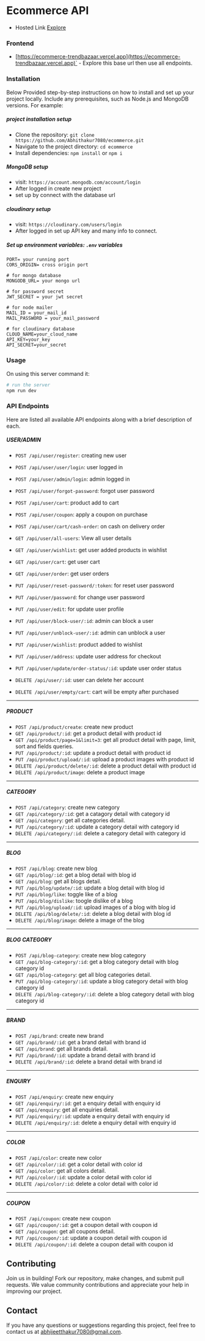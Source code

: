 # Ecommerce API 
- Hosted Link [Explore](https://ecommerce-trendbazaar.vercel.app)
### Frontend
- [https://ecommerce-trendbazaar.vercel.app](https://ecommerce-trendbazaar.vercel.app)` - Explore this base url then use all endpoints.
### Installation
Below Provided step-by-step instructions on how to install and set up your project locally.
Include any prerequisites, such as Node.js and MongoDB versions. For example:

##### project installation setup
- Clone the repository: `git clone https://github.com/Abhithakur7080/ecommerce.git`
- Navigate to the project directory: `cd ecommerce`
- Install dependencies: `npm install` or `npm i`
  
##### MongoDB setup
- visit: `https://account.mongodb.com/account/login`
- After logged in create new project
- set up by connect with the database url
  
##### cloudinary setup
- visit: `https://cloudinary.com/users/login`
- After logged in set up API key and many info to connect.

##### Set up environment variables: `.env` variables
``` dotenv
PORT= your running port
CORS_ORIGIN= cross origin port

# for mongo database
MONGODB_URL= your mongo url

# for password secret
JWT_SECRET = your jwt secret

# for node mailer
MAIL_ID = your_mail_id
MAIL_PASSWORD = your_mail_password

# for cloudinary database
CLOUD_NAME=your_cloud_name
API_KEY=your_key
API_SECRET=your_secret
```
  

### Usage
On using this server command it:
``` bash
# run the server
npm run dev
```

### API Endpoints
Here are listed all available API endpoints along with a brief description of each.
##### USER/ADMIN
- `POST /api/user/register`: creating new user

- `POST /api/user/user/login`: user logged in
- `POST /api/user/admin/login`: admin logged in
- `POST /api/user/forgot-password`: forgot user password
- `POST /api/user/cart`: product add to cart
- `POST /api/user/coupon`: apply a coupon on purchase
- `POST /api/user/cart/cash-order`: on cash on delivery order
- `GET /api/user/all-users`: View all user details
- `GET /api/user/wishlist`: get user added products in wishlist

- `GET /api/user/cart`: get user cart
- `GET /api/user/order`: get user orders

- `PUT /api/user/reset-password/:token`: for reset user password
- `PUT /api/user/password`: for change user password
- `PUT /api/user/edit`: for update user profile
- `PUT /api/user/block-user/:id`: admin can block a user
- `PUT /api/user/unblock-user/:id`: admin can unblock a user
- `PUT /api/user/wishlist`: product added to wishlist
- `PUT /api/user/address`: update user address for checkout
- `PUT /api/user/update/order-status/:id`: update user order status

- `DELETE /api/user/:id`: user can delete her account
- `DELETE /api/user/empty/cart`: cart will be empty after purchased

<hr>

##### PRODUCT
- `POST /api/product/create`: create new product
- `GET /api/product/:id`: get a product detail with product id
- `GET /api/product/page=1&limit=3`: get all product detail with page, limit, sort and fields queries.
- `PUT /api/product/:id`: update a product detail with product id
- `PUT /api/product/upload/:id`: upload a product images with product id
- `DELETE /api/product/delete/:id`: delete a product detail with product id
- `DELETE /api/product/image`: delete a product image

<hr>

##### CATEGORY
- `POST /api/category`: create new category
- `GET /api/category/:id`: get a catagory detail with category id
- `GET /api/category`: get all categories detail.
- `PUT /api/category/:id`: update a category detail with category id
- `DELETE /api/category/:id`: delete a category detail with category id

<hr>

##### BLOG
- `POST /api/blog`: create new blog
- `GET /api/blog/:id`: get a blog detail with blog id
- `GET /api/blog`: get all blogs detail.
- `PUT /api/blog/update/:id`: update a blog detail with blog id
- `PUT /api/blog/like`: toggle like of a blog
- `PUT /api/blog/dislike`: toogle dislike of a blog
- `PUT /api/blog/upload/:id`: upload images of a blog with blog id
- `DELETE /api/blog/delete/:id`: delete a blog detail with blog id
- `DELETE /api/blog/image`: delete a image of the blog

<hr>

##### BLOG CATEGORY
- `POST /api/blog-category`: create new blog category
- `GET /api/blog-category/:id`: get a blog category detail with blog category id
- `GET /api/blog-category`: get all blog categories detail.
- `PUT /api/blog-category/:id`: update a blog category detail with blog category id
- `DELETE /api/blog-category/:id`: delete a blog category detail with blog category id

<hr>

##### BRAND
- `POST /api/brand`: create new brand
- `GET /api/brand/:id`: get a brand detail with brand id
- `GET /api/brand`: get all brands detail.
- `PUT /api/brand/:id`: update a brand detail with brand id
- `DELETE /api/brand/:id`: delete a brand detail with brand id


<hr>

##### ENQUIRY
- `POST /api/enquiry`: create new enquiry
- `GET /api/enquiry/:id`: get a enquiry detail with enquiry id
- `GET /api/enquiry`: get all enquiries detail.
- `PUT /api/enquiry/:id`: update a enquiry detail with enquiry id
- `DELETE /api/enquiry/:id`: delete a enquiry detail with enquiry id

<hr>

##### COLOR
- `POST /api/color`: create new color
- `GET /api/color/:id`: get a color detail with color id
- `GET /api/color`: get all colors detail.
- `PUT /api/color/:id`: update a color detail with color id
- `DELETE /api/color/:id`: delete a color detail with color id

<hr>

##### COUPON
- `POST /api/coupon`: create new coupon
- `GET /api/coupon/:id`: get a coupon detail with coupon id
- `GET /api/coupon`: get all coupons detail.
- `PUT /api/coupon/:id`: update a coupon detail with coupon id
- `DELETE /api/coupon/:id`: delete a coupon detail with coupon id

## Contributing
Join us in building! Fork our repository, make changes, and submit pull requests. We value community contributions and appreciate your help in improving our project.

## Contact
If you have any questions or suggestions regarding this project, feel free to contact us at [abhijeetthakur7080@gmail.com](mailto:abhijeetthakur7080@gmail.com).
